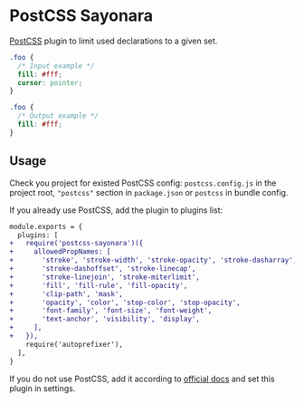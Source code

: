 # PostCSS Sayonara

[PostCSS] plugin to limit used declarations to a given set.

[PostCSS]: https://github.com/postcss/postcss

```css
.foo {
  /* Input example */
  fill: #fff;
  cursor: pointer;
}
```

```css
.foo {
  /* Output example */
  fill: #fff;
}
```

## Usage

Check you project for existed PostCSS config: `postcss.config.js`
in the project root, `"postcss"` section in `package.json`
or `postcss` in bundle config.

If you already use PostCSS, add the plugin to plugins list:

```diff
module.exports = {
  plugins: [
+   require('postcss-sayonara')({
+     allowedPropNames: [
+       'stroke', 'stroke-width', 'stroke-opacity', 'stroke-dasharray',
+       'stroke-dashoffset', 'stroke-linecap',
+       'stroke-linejoin', 'stroke-miterlimit',
+       'fill', 'fill-rule', 'fill-opacity',
+       'clip-path', 'mask',
+       'opacity', 'color', 'stop-color', 'stop-opacity',
+       'font-family', 'font-size', 'font-weight',
+       'text-anchor', 'visibility', 'display',
+     ],
+   }),
    require('autoprefixer'),
  ],
}
```

If you do not use PostCSS, add it according to [official docs]
and set this plugin in settings.

[official docs]: https://github.com/postcss/postcss#usage
